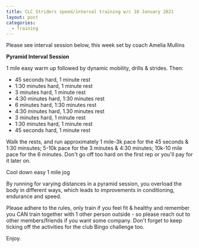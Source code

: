```yaml
---
title: CLC Striders speed/interval training w/c 18 January 2021
layout: post
categories:
  - Training
---
```


Please see interval session below, this week set by coach Amelia Mullins

**Pyramid Interval Session**

1 mile easy warm up followed by dynamic mobility, drills & strides. Then:

* 45 seconds hard, 1 minute rest
* 1:30 minutes hard, 1 minute rest
* 3 minutes hard, 1 minute rest
* 4:30 minutes hard, 1:30 minutes rest
* 6 minutes hard, 1:30 minutes rest
* 4:30 minutes hard, 1.30 minutes rest
* 3 minutes hard, 1 minute rest
* 1:30 minutes hard, 1 minute rest
* 45 seconds hard, 1 minute rest

Walk the rests, and run approximately 1 mile-3k pace for the 45 seconds & 1:30 minsutes; 5-10k pace for the 3 minutes & 4:30 minutes; 10k-10 mile pace for the 6 minutes. Don't go off too hard on the first rep or you'll pay for it later on.

Cool down easy 1 mile jog

By running for varying distances in a pyramid session, you overload the body in different ways, which leads to improvements in conditioning, endurance and speed.

Please adhere to the rules, only train if you feel fit & healthy and remember you CAN train together with 1 other person outside - so please reach out to other members/friends if you want some company. Don't forget to keep ticking off the activities for the club Bingo challenge too.

Enjoy.
